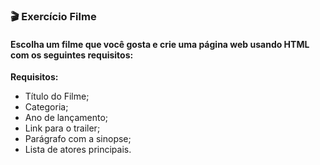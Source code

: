 ### 🎬 Exercício Filme

#### Escolha um filme que você gosta e crie uma página web usando HTML com os seguintes requisitos:

**Requisitos:**
- Título do Filme;
- Categoria;
- Ano de lançamento;
- Link para o trailer;
- Parágrafo com a sinopse;
- Lista de atores principais.

